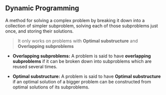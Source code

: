 ## Dynamic Programming
A method for solving a complex problem by breaking it down into a collection of simpler subproblem, solving each of those subproblems just once, and storing their solutions.

> It only works on problems with **Optimal substructure** and **Overlapping subproblems**

* **Overlapping subproblems:** A problem is said to have **overlapping subproblems** if it can be broken down into subproblems which are reused several times.

* **Optimal substructure:** A problem is said to have **Optimal substructure** if an optimal solution of a bigger problem can be constructed from optimal solutions of its subproblems.